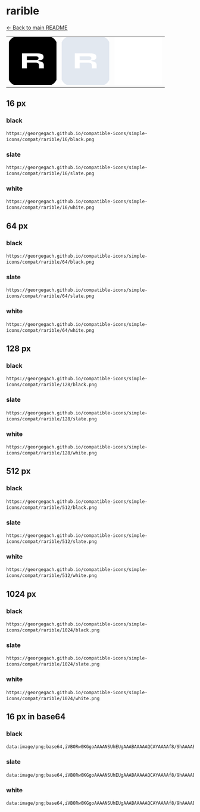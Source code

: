# rarible

[← Back to main README](../../README.md)

<table><tr>
  <td><img src="./128/black.png" width="128" alt="rarible black icon" /></td>
  <td><img src="./128/slate.png" width="128" alt="rarible slate icon" /></td>
  <td><img src="./128/white.png" width="128" alt="rarible white icon" /></td>
</tr></table>

## 16 px

### black
```
https://georgegach.github.io/compatible-icons/simple-icons/compat/rarible/16/black.png
```

### slate
```
https://georgegach.github.io/compatible-icons/simple-icons/compat/rarible/16/slate.png
```

### white
```
https://georgegach.github.io/compatible-icons/simple-icons/compat/rarible/16/white.png
```

## 64 px

### black
```
https://georgegach.github.io/compatible-icons/simple-icons/compat/rarible/64/black.png
```

### slate
```
https://georgegach.github.io/compatible-icons/simple-icons/compat/rarible/64/slate.png
```

### white
```
https://georgegach.github.io/compatible-icons/simple-icons/compat/rarible/64/white.png
```

## 128 px

### black
```
https://georgegach.github.io/compatible-icons/simple-icons/compat/rarible/128/black.png
```

### slate
```
https://georgegach.github.io/compatible-icons/simple-icons/compat/rarible/128/slate.png
```

### white
```
https://georgegach.github.io/compatible-icons/simple-icons/compat/rarible/128/white.png
```

## 512 px

### black
```
https://georgegach.github.io/compatible-icons/simple-icons/compat/rarible/512/black.png
```

### slate
```
https://georgegach.github.io/compatible-icons/simple-icons/compat/rarible/512/slate.png
```

### white
```
https://georgegach.github.io/compatible-icons/simple-icons/compat/rarible/512/white.png
```

## 1024 px

### black
```
https://georgegach.github.io/compatible-icons/simple-icons/compat/rarible/1024/black.png
```

### slate
```
https://georgegach.github.io/compatible-icons/simple-icons/compat/rarible/1024/slate.png
```

### white
```
https://georgegach.github.io/compatible-icons/simple-icons/compat/rarible/1024/white.png
```

## 16 px in base64

### black
```
data:image/png;base64,iVBORw0KGgoAAAANSUhEUgAAABAAAAAQCAYAAAAf8/9hAAAABmJLR0QA/wD/AP+gvaeTAAAAyElEQVQ4jaXTMWoCYRQE4G9/AzaSwhQRgp2N5A5WOYNVOs8gnsMqN0ltq43V2gdSKESxSeum8BeX5Yfo7sCDxzBvGBgeDLHBHsWNs0ceb23uOKxOHtBTH70MJ2Q1DYosRqmNhwS3wCrBv2CEfpkMCeEnZmjjOc4B75jfkuCCAbpxLzDG5B6DJTpxX+MLx5Sw2u008t8lbosnvOG3rE8lGOMVrRLXwgceVSpvXGNoaFAE54rq4hCwa2Cw4/rOP85/8d8HnqI2x/APXVFNeuHBEMcAAAAASUVORK5CYII=
```

### slate
```
data:image/png;base64,iVBORw0KGgoAAAANSUhEUgAAABAAAAAQCAYAAAAf8/9hAAAABmJLR0QA/wD/AP+gvaeTAAABD0lEQVQ4jaWRP05CcRCEv1keMTFG0eaREGJjQ7iDpyBUdhYewc47WHkKCxtrW23ssIaCP4VIYqn8xgI14aHJ87nlZOfbmazG49fOWyyvZXLEASXGZi55mqWsp9F0MQA6ZYw/oAZh06xmBlvNkGhUBUjsB6CqAEDZZi7uHDwU5bBadjpGaq/pG8jg9jBvnGNvKTlXck5i3m7unRC1y+L+ZoLvi3FErN5qkoeTRZ+UTouFfwU40r3RDoDsRymGwMK4HABzJmh95pnpXd1lPV3IvgFt/wqw6Y8mL12IGl/XrJrr6UqJXbReQqPpwkXIXyaA/wAcoHl1O/OANKsMkGeRpaxneAKeKVfHq10PspT1PgCHqWgiqxVpEAAAAABJRU5ErkJggg==
```

### white
```
data:image/png;base64,iVBORw0KGgoAAAANSUhEUgAAABAAAAAQCAYAAAAf8/9hAAAABmJLR0QA/wD/AP+gvaeTAAAA2klEQVQ4jaWTsUoDQRRFz5sINpIiFgbEzmbJP1j5Dans/AbxO6z8E2tbbayyvWBhwCxpbPfYjDDEQePuhYHH4b7LG2YeaqO26sb9tVFXahNqCzQMU5uA+cBmgHmoPRADA0wjmgHioAIfgecKPwUugLMSporxISJugUPgJJ8uIq6Au11zbYJvnQOzXKsugev/BDwBR7l+AV6B7Q9X5ZPcZP5WsHf1WL1UP0tzbYKlugAmBZsA98CUnVcL1V+u8acSMCbABHQjAroErEcErCnW+UPt91jlPntXavMF1+PaIXhr118AAAAASUVORK5CYII=
```

